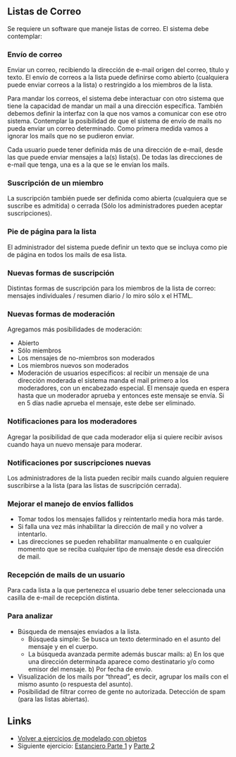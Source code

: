 
## Listas de Correo

Se requiere un software que maneje listas de correo. El sistema debe contemplar: 

### Envío de correo

Enviar un correo, recibiendo la dirección de e-mail origen del correo, título y texto. El envío de correos a la lista puede definirse como abierto (cualquiera puede enviar correos a la lista) o restringido a los miembros de la lista. 

Para mandar los correos, el sistema debe interactuar con otro sistema que tiene la capacidad de mandar un mail a una dirección específica. También debemos definir la interfaz con la que nos vamos a comunicar con ese otro sistema. 
Contemplar la posibilidad de que el sistema de envío de mails no pueda enviar un correo determinado. Como primera medida vamos a ignorar los mails que no se pudieron enviar. 

Cada usuario puede tener definida más de una dirección de e-mail, desde las que puede enviar mensajes a la(s) lista(s). De todas las direcciones de e-mail que tenga, una es a la que se le envían los mails. 

### Suscripción de un miembro

La suscripción también puede ser definida como abierta (cualquiera que se suscribe es admitida) o cerrada (Sólo los administradores pueden aceptar suscripciones). 

### Pie de página para la lista

El administrador del sistema puede definir un texto que se incluya como pie de página en todos los mails de esa lista.

### Nuevas formas de suscripción

Distintas formas de suscripción para los miembros de la lista de correo: mensajes individuales / resumen diario / lo miro sólo x el HTML.

### Nuevas formas de moderación

Agregamos más posibilidades de moderación: 

- Abierto
- Sólo miembros
- Los mensajes de no-miembros son moderados
- Los miembros nuevos son moderados
- Moderación de usuarios específicos: al recibir un mensaje de una dirección moderada el sistema manda el mail primero a los moderadores, con un encabezado especial. El mensaje queda en espera hasta que un moderador aprueba y entonces este mensaje se envía. Si en 5 días nadie aprueba el mensaje, este debe ser eliminado.

### Notificaciones para los moderadores

Agregar la posibilidad de que cada moderador elija si quiere recibir avisos cuando haya un nuevo mensaje para moderar. 

### Notificaciones por suscripciones nuevas

Los administradores de la lista pueden recibir mails cuando alguien requiere suscribirse a la lista (para las listas de suscripción cerrada). 

### Mejorar el manejo de envíos fallidos

- Tomar todos los mensajes fallidos y reintentarlo media hora más tarde. 
- Si falla una vez más inhabilitar la dirección de mail y no volver a intentarlo. 
- Las direcciones se pueden rehabilitar manualmente o en cualquier momento que se reciba cualquier tipo de mensaje desde esa dirección de mail.

### Recepción de mails de un usuario

Para cada lista a la que pertenezca el usuario debe tener seleccionada una casilla de e-mail de recepción distinta.

### Para analizar

- Búsqueda de mensajes enviados a la lista. 
  - Búsqueda simple: Se busca un texto determinado en el asunto del mensaje y en el cuerpo. 
  - La búsqueda avanzada permite además buscar mails: a) En los que una dirección determinada aparece como destinatario y/o como emisor del mensaje. b) Por fecha de envío. 
- Visualización de los mails por “thread”, es decir, agrupar los mails con el mismo asunto (o respuesta del asunto). 
- Posibilidad de filtrar correo de gente no autorizada. Detección de spam (para las listas abiertas). 

## Links

- [Volver a ejercicios de modelado con objetos](index.md)
- Siguiente ejercicio: [Estanciero Parte 1](estanciero1.md) y [Parte 2](estanciero2.md)
